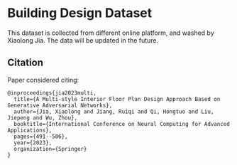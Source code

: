 # Building Design Dataset

This dataset is collected from different online platform, and washed by Xiaolong Jia.
The data will be updated in the future.

## Citation
Paper considered citing: 
```
@inproceedings{jia2023multi,
  title={A Multi-style Interior Floor Plan Design Approach Based on Generative Adversarial Networks},
  author={Jia, Xiaolong and Jiang, Ruiqi and Qi, Hongtuo and Liu, Jiepeng and Wu, Zhou},
  booktitle={International Conference on Neural Computing for Advanced Applications},
  pages={491--506},
  year={2023},
  organization={Springer}
}
```